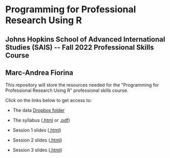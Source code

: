 # Programming for Professional Research Using R

## Johns Hopkins School of Advanced International Studies (SAIS) -- Fall 2022 Professional Skills Course

## Marc-Andrea Fiorina

This repository will store the resources needed for the "Programming for Professional Research Using R" professional skills course.

Click on the links below to get access to:

- The data [Dropbox folder](https://www.dropbox.com/sh/hx6r5hcqvndorgu/AAA2LbKrtMXmJSaPUsMpN2_2a?dl=0)

- The syllabus ([.html](https://mfiorina.github.io/sais_r_course/fall_2022/syllabus/r_course_syllabus.html) or [.pdf](https://mfiorina.github.io/sais_r_course/fall_2022/syllabus/r_course_syllabus.pdf))

- Session 1 slides ([.html](https://mfiorina.github.io/sais_r_course/fall_2022/session_1/session_1.html))

- Session 2 slides ([.html](https://mfiorina.github.io/sais_r_course/fall_2022/session_2/session_2.html))

- Session 3 slides ([.html](https://mfiorina.github.io/sais_r_course/fall_2022/session_3/session_3.html))
